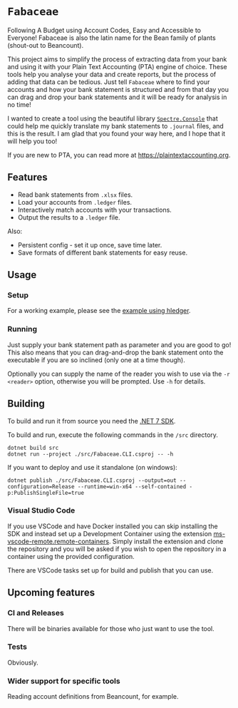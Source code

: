 # `Fabaceae`

Following A Budget using Account Codes, Easy and Accessible to Everyone! Fabaceae is also the latin name for the Bean family of plants (shout-out to Beancount).

This project aims to simplify the process of extracting data from your bank and using it with your Plain Text Accounting (PTA) engine of choice. These tools help you analyse your data and create reports, but the process of adding that data can be tedious. Just tell `Fabaceae` where to find your accounts and how your bank statement is structured and from that day you can drag and drop your bank statements and it will be ready for analysis in no time!

I wanted to create a tool using the beautiful library [`Spectre.Console`](https://github.com/spectreconsole) that could help me quickly translate my bank statements to `.journal` files, and this is the result. I am glad that you found your way here, and I hope that it will help you too! 

If you are new to PTA, you can read more at https://plaintextaccounting.org.

## Features

- Read bank statements from `.xlsx` files.
- Load your accounts from `.ledger` files.
- Interactively match accounts with your transactions.
- Output the results to a `.ledger` file.

Also:
- Persistent config - set it up once, save time later.
- Save formats of different bank statements for easy reuse.

## Usage
 
### Setup


For a working example, please see the [example using hledger](examples/hledger/README.md).

### Running

Just supply your bank statement path as parameter and you are good to go! This also means that you can drag-and-drop the bank statement onto the executable if you are so inclined (only one at a time though).

Optionally you can supply the name of the reader you wish to use via the `-r <reader>` option, otherwise you will be prompted. Use `-h` for details.

## Building 

To build and run it from source you need the [.NET 7 SDK](https://dotnet.microsoft.com/en-us/download/dotnet/7.0). 

To build and run, execute the following commands in the `/src` directory.

```
dotnet build src
dotnet run --project ./src/Fabaceae.CLI.csproj -- -h
```

If you want to deploy and use it standalone (on windows):

```
dotnet publish ./src/Fabaceae.CLI.csproj --output=out --configuration=Release --runtime=win-x64 --self-contained -p:PublishSingleFile=true 
```

### Visual Studio Code

If you use VSCode and have Docker installed you can skip installing the SDK and instead set up a Development Container using the extension [ms-vscode-remote.remote-containers](https://marketplace.visualstudio.com/items?itemName=ms-vscode-remote.remote-containers). Simply install the extension and clone the repository and you will be asked if you wish to open the repository in a container using the provided configuration.

There are VSCode tasks set up for build and publish that you can use.

## Upcoming features

### CI and Releases

There will be binaries available for those who just want to use the tool.

### Tests

Obviously.

### Wider support for specific tools

Reading account definitions from Beancount, for example.